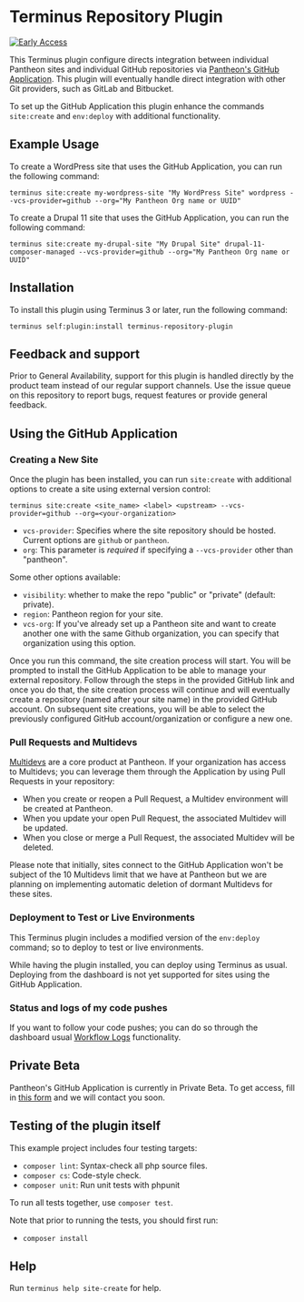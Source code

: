 # Terminus Repository Plugin

[![Early Access](https://img.shields.io/badge/Pantheon-Early_Access-yellow?logo=pantheon&color=FFDC28)](https://docs.pantheon.io/oss-support-levels#early-access)

This Terminus plugin configure directs integration between individual Pantheon sites and individual GitHub repositories via [Pantheon's GitHub Application](https://docs.pantheon.io/github-application).
This plugin will eventually handle direct integration with other Git providers, such as GitLab and Bitbucket.

To set up the GitHub Application this plugin enhance the commands `site:create` and `env:deploy` with additional functionality.

## Example Usage

To create a WordPress site that uses the GitHub Application, you can run the following command:

```
terminus site:create my-wordpress-site "My WordPress Site" wordpress --vcs-provider=github --org="My Pantheon Org name or UUID"
```

To create a Drupal 11 site that uses the GitHub Application, you can run the following command:

```
terminus site:create my-drupal-site "My Drupal Site" drupal-11-composer-managed --vcs-provider=github --org="My Pantheon Org name or UUID"
```


## Installation

To install this plugin using Terminus 3 or later, run the following command:

```
terminus self:plugin:install terminus-repository-plugin
```

## Feedback and support

Prior to General Availability, support for this plugin is handled directly by the product team instead of our regular support channels.
Use the issue queue on this repository to report bugs, request features or provide general feedback.

## Using the GitHub Application

### Creating a New Site

Once the plugin has been installed, you can run `site:create` with additional options to create a site using external version control:

```
terminus site:create <site_name> <label> <upstream> --vcs-provider=github --org=<your-organization>
```

- `vcs-provider`: Specifies where the site repository should be hosted.  Current options are `github` or `pantheon`.
- `org`: This parameter is _required_ if specifying a `--vcs-provider` other than "pantheon".

Some other options available:

- `visibility`: whether to make the repo "public" or "private" (default: private).
- `region`: Pantheon region for your site.
- `vcs-org`: If you've already set up a Pantheon site and want to create another one with the same Github organization, you can specify that organization using this option.

Once you run this command, the site creation process will start. You will be prompted to install the GitHub Application to be able to manage your external repository.
Follow through the steps in the provided GitHub link and once you do that, the site creation process will continue and will eventually create a repository (named after your site name) in the provided GitHub account.
On subsequent site creations, you will be able to select the previously configured GitHub account/organization or configure a new one.


### Pull Requests and Multidevs

[Multidevs](https://docs.pantheon.io/guides/multidev) are a core product at Pantheon. If your organization has access to Multidevs; you can leverage them through the Application by using Pull Requests in your repository:

- When you create or reopen a Pull Request, a Multidev environment will be created at Pantheon.
- When you update your open Pull Request, the associated Multidev will be updated.
- When you close or merge a Pull Request, the associated Multidev will be deleted.

Please note that initially, sites connect to the GitHub Application won't be subject of the 10 Multidevs limit that we have at Pantheon but we are planning on implementing automatic deletion of dormant Multidevs for these sites.

### Deployment to Test or Live Environments

This Terminus plugin includes a modified version of the `env:deploy` command; so to deploy to test or live environments.

While having the plugin installed, you can deploy using Terminus as usual. Deploying from the dashboard is not yet supported for sites using the GitHub Application.

### Status and logs of my code pushes

If you want to follow your code pushes; you can do so through the dashboard usual [Workflow Logs](https://docs.pantheon.io/workflow-logs) functionality.

## Private Beta

Pantheon's GitHub Application is currently in Private Beta. To get access, fill in [this form](https://forms.gle/GQqrfrkVWd3ghU8j8) and we will contact you soon.

## Testing of the plugin itself

This example project includes four testing targets:

* `composer lint`: Syntax-check all php source files.
* `composer cs`: Code-style check.
* `composer unit`: Run unit tests with phpunit

To run all tests together, use `composer test`.

Note that prior to running the tests, you should first run:
* `composer install`

## Help
Run `terminus help site-create` for help.
